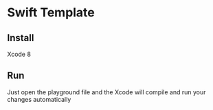 # Swift Template

## Install
Xcode 8

## Run
Just open the playground file and the Xcode will compile and run your changes automatically

